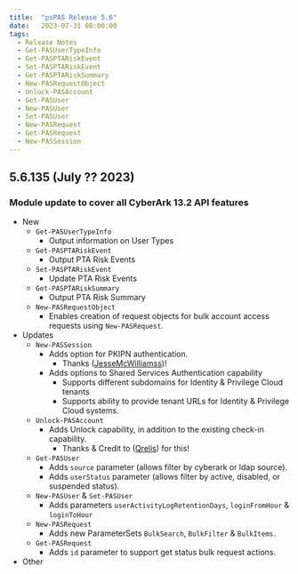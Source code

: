 ```yaml
---
title:  "psPAS Release 5.6"
date:   2023-07-31 00:00:00
tags:
  - Release Notes
  - Get-PASUserTypeInfo
  - Get-PASPTARiskEvent
  - Set-PASPTARiskEvent
  - Get-PASPTARiskSummary
  - New-PASRequestObject
  - Unlock-PASAccount
  - Get-PASUser
  - New-PASUser
  - Set-PASUser
  - New-PASRequest
  - Get-PASRequest
  - New-PASSession
---
```


## **5.6.135 (July ?? 2023)**

### Module update to cover all CyberArk 13.2 API features

- New
  - `Get-PASUserTypeInfo`
    - Output information on User Types
  - `Get-PASPTARiskEvent`
    - Output PTA Risk Events
  - `Set-PASPTARiskEvent`
    - Update PTA Risk Events
  - `Get-PASPTARiskSummary`
    - Output PTA Risk Summary
  - `New-PASRequestObject`
    - Enables creation of request objects for bulk account access requests using `New-PASRequest`.
- Updates
  - `New-PASSession`
    - Adds option for PKIPN authentication.
      - Thanks ([JesseMcWilliamss](https://github.com/JesseMcWilliamss))!
    - Adds options to Shared Services Authentication capability
      - Supports different subdomains for Identity & Privilege Cloud tenants
      - Supports ability to provide tenant URLs for Identity & Privilege Cloud systems.
  - `Unlock-PASAccount`
    - Adds Unlock capability, in addition to the existing check-in capability.
      - Thanks & Credit to ([Qrelis](https://github.com/Qrelis)) for this!
  - `Get-PASUser`
    - Adds `source` parameter (allows filter by cyberark or ldap source).
    - Adds `userStatus` parameter (allows filter by active, disabled, or suspended status).
  - `New-PASUser` & `Set-PASUser`
    - Adds parameters `userActivityLogRetentionDays`, `loginFromHour` & `loginToHour`
  - `New-PASRequest`
    - Adds new ParameterSets `BulkSearch`, `BulkFilter` & `BulkItems`.
  - `Get-PASRequest`
    - Adds `id` parameter to support get status bulk request actions.
- Other

